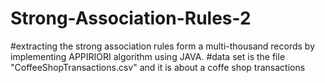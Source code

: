 # Strong-Association-Rules-2
#extracting the strong association rules form a multi-thousand records by implementing APPIRIORI algorithm using JAVA. 
#data set is the file "CoffeeShopTransactions.csv" and it is about a coffe shop transactions

